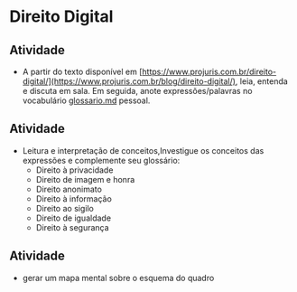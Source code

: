 # Direito Digital

## Atividade 
- A partir do texto disponível em [https://www.projuris.com.br/direito-digital/](https://www.projuris.com.br/blog/direito-digital/), leia, entenda e discuta em sala. 
Em seguida, anote expressões/palavras no vocabulário [glossario.md](https://github.com/GPainko/Direito-Digital/blob/main/Glossario.md) pessoal.

## Atividade 
- Leitura e interpretação de conceitos,Investigue os conceitos das expressões e complemente seu glossário:
     - Direito à privacidade
     - Direito de imagem e honra
     - Direito anonimato
     - Direito à informação
     - Direito ao sigilo
     - Direito de igualdade
     - Direito à segurança

## Atividade 
- gerar um mapa mental sobre o esquema do quadro
